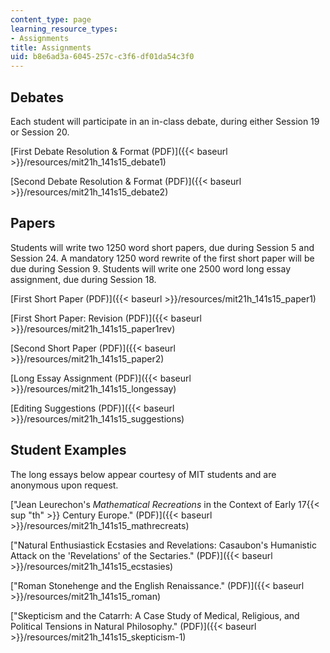 ```yaml
---
content_type: page
learning_resource_types:
- Assignments
title: Assignments
uid: b8e6ad3a-6045-257c-c3f6-df01da54c3f0
---
```


Debates
-------

Each student will participate in an in-class debate, during either Session 19 or Session 20.

[First Debate Resolution & Format (PDF)]({{< baseurl >}}/resources/mit21h_141s15_debate1)

[Second Debate Resolution & Format (PDF)]({{< baseurl >}}/resources/mit21h_141s15_debate2)

Papers
------

Students will write two 1250 word short papers, due during Session 5 and Session 24. A mandatory 1250 word rewrite of the first short paper will be due during Session 9. Students will write one 2500 word long essay assignment, due during Session 18.

[First Short Paper (PDF)]({{< baseurl >}}/resources/mit21h_141s15_paper1)

[First Short Paper: Revision (PDF)]({{< baseurl >}}/resources/mit21h_141s15_paper1rev)

[Second Short Paper (PDF)]({{< baseurl >}}/resources/mit21h_141s15_paper2)

[Long Essay Assignment (PDF)]({{< baseurl >}}/resources/mit21h_141s15_longessay)

[Editing Suggestions (PDF)]({{< baseurl >}}/resources/mit21h_141s15_suggestions)

Student Examples
----------------

The long essays below appear courtesy of MIT students and are anonymous upon request.

["Jean Leurechon's _Mathematical Recreations_ in the Context of Early 17{{< sup "th" >}} Century Europe." (PDF)]({{< baseurl >}}/resources/mit21h_141s15_mathrecreats)

["Natural Enthusiastick Ecstasies and Revelations: Casaubon's Humanistic Attack on the 'Revelations' of the Sectaries." (PDF)]({{< baseurl >}}/resources/mit21h_141s15_ecstasies)

["Roman Stonehenge and the English Renaissance." (PDF)]({{< baseurl >}}/resources/mit21h_141s15_roman)

["Skepticism and the Catarrh: A Case Study of Medical, Religious, and Political Tensions in Natural Philosophy." (PDF)]({{< baseurl >}}/resources/mit21h_141s15_skepticism-1)